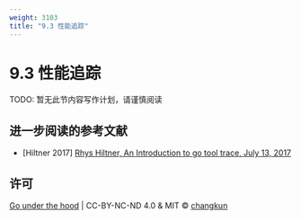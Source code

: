 ```yaml
---
weight: 3103
title: "9.3 性能追踪"
---
```


# 9.3 性能追踪

TODO: 暂无此节内容写作计划，请谨慎阅读

## 进一步阅读的参考文献

- [Hiltner 2017] [Rhys Hiltner, An Introduction to go tool trace, July 13, 2017](https://about.sourcegraph.com/go/an-introduction-to-go-tool-trace-rhys-hiltner)

## 许可

[Go under the hood](https://github.com/golang-design/under-the-hood) | CC-BY-NC-ND 4.0 & MIT &copy; [changkun](https://changkun.de)
